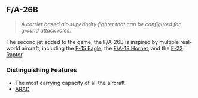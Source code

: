 ## F/A-26B

> *A carrier based air-superiority fighter that can be configured for ground
> attack roles.*

The second jet added to the game, the F/A-26B is inspired by multiple
real-world aircraft, including the [F-15 Eagle][f-15], the [F/A-18
Hornet][f-18], and the [F-22 Raptor][f-22].

### Distinguishing Features

* The most carrying capacity of all the aircraft
* [ARAD](#arad)

[f-15]: https://en.wikipedia.org/wiki/McDonnell_Douglas_F-15_Eagle
[f-18]: https://en.wikipedia.org/wiki/McDonnell_Douglas_F/A-18_Hornet
[f-22]: https://en.wikipedia.org/wiki/Lockheed_Martin_F-22_Raptor
